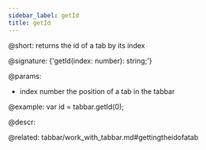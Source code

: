 ```yaml
---
sidebar_label: getId
title: getId
---          
```


@short: returns the id of a tab by its index

@signature: {'getId(index: number): string;'}

@params:
- index 		number 		the position of a tab in the tabbar

@example:
var id = tabbar.getId(0);



@descr:


@related: tabbar/work_with_tabbar.md#gettingtheidofatab



